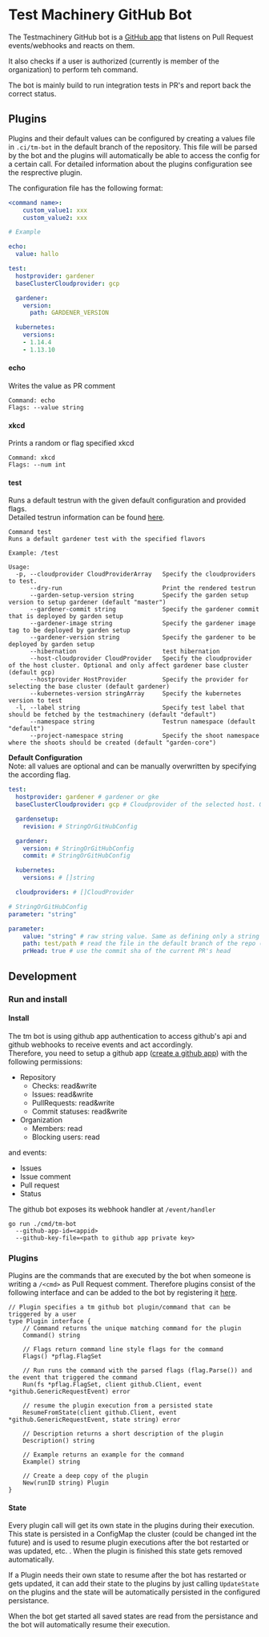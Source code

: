 # Test Machinery GitHub Bot

The Testmachinery GitHub bot is a [GitHub app](https://developer.github.com/apps/about-apps/) that listens on Pull Request events/webhooks and reacts on them.

It also checks if a user is authorized (currently is member of the organization) to perform teh command.

The bot is mainly build to run integration tests in PR's and report back the correct status.

## Plugins

Plugins and their default values can be configured by creating a values file in `.ci/tm-bot` in the default branch of the repository.
This file will be parsed by the bot and the plugins will automatically be able to access the config for a certain call.
For detailed information about the plugins configuration see the resprective plugin.

The configuration file has the following format:
```yaml
<command name>:
	custom_value1: xxx
	custom_value2: xxx

# Example

echo:
  value: hallo

test:
  hostprovider: gardener
  baseClusterCloudprovider: gcp

  gardener:
    version:
      path: GARDENER_VERSION

  kubernetes:
    versions:
    - 1.14.4
    - 1.13.10

```

#### echo
Writes the value as PR comment
```
Command: echo
Flags: --value string
```
#### xkcd
Prints a random or flag specified xkcd
```
Command: xkcd
Flags: --num int
```

#### test
Runs a default testrun with the given default configuration and provided flags.<br>
Detailed testrun information can be found [here](../../docs/tests/gardener-default.md).
```
Command test
Runs a default gardener test with the specified flavors

Example: /test

Usage:
  -p, --cloudprovider CloudProviderArray   Specify the cloudproviders to test.
      --dry-run                            Print the rendered testrun
      --garden-setup-version string        Specify the garden setup version to setup gardener (default "master")
      --gardener-commit string             Specify the gardener commit that is deployed by garden setup
      --gardener-image string              Specify the gardener image tag to be deployed by garden setup
      --gardener-version string            Specify the gardener to be deployed by garden setup
      --hibernation                        test hibernation
      --host-cloudprovider CloudProvider   Specify the cloudprovider of the host cluster. Optional and only affect gardener base cluster (default gcp)
      --hostprovider HostProvider          Specify the provider for selecting the base cluster (default gardener)
      --kubernetes-version stringArray     Specify the kubernetes version to test
  -l, --label string                       Specify test label that should be fetched by the testmachinery (default "default")
      --namespace string                   Testrun namespace (default "default")
      --project-namespace string           Specify the shoot namespace where the shoots should be created (default "garden-core")
```

**Default Configuration**<br>
Note: all values are optional and can be manually overwritten by specifying the according flag.
```yaml
test:
  hostprovider: gardener # gardener or gke
  baseClusterCloudprovider: gcp # Cloudprovider of the selected host. Only applicable for hostprovider gardener

  gardensetup:
    revision: # StringOrGitHubConfig

  gardener:
	version: # StringOrGitHubConfig
	commit: # StringOrGitHubConfig

  kubernetes:
    versions: # []string

  cloudproviders: # []CloudProvider
```

```yaml
# StringOrGitHubConfig
parameter: "string"

parameter:
	value: "string" # raw string value. Same as defining only a string
	path: test/path # read the file in the default branch of the repo (repo root will used to define the path) and return its content as a string
	prHead: true # use the commit sha of the current PR's head
```

## Development

### Run and install

#### Install
The tm bot is using github app authentication to access github's api and github webhooks to receive events and act accordingly.<br>
Therefore, you need to setup a github app ([create a github app](https://developer.github.com/apps/building-github-apps/creating-a-github-app/)) with the following permissions:
- Repository
  - Checks: read&write
  - Issues: read&write
  - PullRequests: read&write
  - Commit statuses: read&write
- Organization
  - Members: read
  - Blocking users: read

and events:
- Issues
- Issue comment
- Pull request
- Status

The github bot exposes its webhook handler at `/event/handler`
```
go run ./cmd/tm-bot
  --github-app-id=<appid>
  --github-key-file=<path to github app private key>
```

### Plugins

Plugins are the commands that are executed by the bot when someone is writing a `/<cmd>` as Pull Request comment.
Therefore plugins consist of the following interface and can be added to the bot by registering it [here](../../pkg/tm-bot/hok/handler.go).
```golang
// Plugin specifies a tm github bot plugin/command that can be triggered by a user
type Plugin interface {
	// Command returns the unique matching command for the plugin
	Command() string

	// Flags return command line style flags for the command
	Flags() *pflag.FlagSet

	// Run runs the command with the parsed flags (flag.Parse()) and the event that triggered the command
	Run(fs *pflag.FlagSet, client github.Client, event *github.GenericRequestEvent) error

	// resume the plugin execution from a persisted state
	ResumeFromState(client github.Client, event *github.GenericRequestEvent, state string) error

	// Description returns a short description of the plugin
	Description() string

	// Example returns an example for the command
	Example() string

	// Create a deep copy of the plugin
	New(runID string) Plugin
}
```

#### State
Every plugin call will get its own state in the plugins during their execution.
This state is persisted in a ConfigMap the cluster (could be changed int the future) and is used to resume plugin executions after the bot restarted or was updated, etc. .
When the plugin is finished this state gets removed automatically.

If a Plugin needs their own state to resume after the bot has restarted or gets updated, it can add their state to the plugins by just calling `UpdateState` on the plugins and the state will be automatically persisted in the configured persistance.

When the bot get started all saved states are read from the persistance and the bot will automatically resume their execution.


